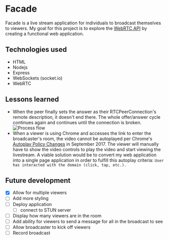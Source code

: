 # Facade
Facade is a live stream application for individuals to broadcast themselves to viewers.
My goal for this project is to explore the [WebRTC API](https://developer.mozilla.org/en-US/docs/Web/API/WebRTC_API) by creating a functional web application.

## Technologies used
- HTML
- Nodejs
- Express
- WebSockets (socket.io)
- WebRTC

## Lessons learned
- When the peer finally sets the answer as their RTCPeerConnection's remote description, it doesn't end there. The whole offer/answer cycle continues again and continues until the connection is broken.
![Process flow](https://raw.githubusercontent.com/chyyeeah/facade/images/img/process_flow.png)
- When a viewer is using Chrome and accesses the link to enter the broadcaster's room, the video cannot be autoplayed per Chrome's [Autoplay Policy Changes](https://developers.google.com/web/updates/2017/09/autoplay-policy-changes) in September 2017. The viewer will manually have to show the video controls to play the video and start viewing the livestream. A viable solution would be to convert my web application into a single page application in order to fulfill this autoplay criteria: `User has interacted with the domain (click, tap, etc.).`

## Future development
- [x] Allow for multiple viewers
- [ ] Add more styling
- [ ] Deploy application
  - [ ] connect to STUN server
- [ ] Display how many viewers are in the room
- [ ] Add ability for viewers to send a message for all in the broadcast to see
- [ ] Allow broadcaster to kick off viewers
- [ ] Record broadcast